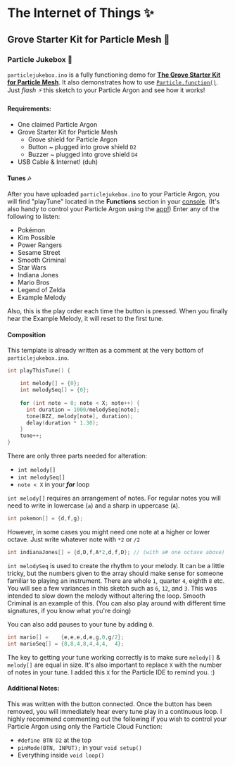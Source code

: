 # The Internet of Things ✨

## Grove Starter Kit for Particle Mesh 🌱

### Particle Jukebox 🎹

`particlejukebox.ino` is a fully functioning demo for **[The Grove Starter Kit for Particle Mesh](https://store.particle.io/products/grove-starter-kit)**. It also demonstrates how to use [`Particle.function()`](https://docs.particle.io/reference/device-os/firmware/photon/#cloud-functions). Just *flash ⚡️* this sketch to your Particle Argon and see how it works! 
    
#### Requirements:

- One claimed Particle Argon
- Grove Starter Kit for Particle Mesh
    - Grove shield for Particle Argon
    - Button ~ plugged into grove shield `D2`
    - Buzzer ~ plugged into grove shield `D4`
- USB Cable & Internet! (duh)

#### Tunes 🎶 

After you have uploaded `particlejukebox.ino` to your Particle Argon, you will find "playTune" located in the **Functions** section in your [console](https://login.particle.io/login?redirect=https://console.particle.io/). (It's also handy to control your Particle Argon using the [app!](https://apps.apple.com/us/app/particle-iot/id991459054)) Enter any of the following to listen:

- Pokémon
- Kim Possible
- Power Rangers
- Sesame Street
- Smooth Criminal
- Star Wars
- Indiana Jones
- Mario Bros
- Legend of Zelda
- Example Melody

Also, this is the play order each time the button is pressed. When you finally hear the Example Melody, it will reset to the first tune.

#### Composition

This template is already written as a comment at the very bottom of `particlejukebox.ino`.

```C++
int playThisTune() {

    int melody[] = {0};
    int melodySeq[] = {0};
    
    for (int note = 0; note < X; note++) {
      int duration = 1000/melodySeq[note];
      tone(BZZ, melody[note], duration);
      delay(duration * 1.30);
    }
    tune++;
}
```

There are only three parts needed for alteration:
- `int melody[]`
- `int melodySeq[]`
- `note < X` in your ***for*** loop

`int melody[]` requires an arrangement of notes. For regular notes you will need to write in lowercase (`a`) and a sharp in uppercase (`A`). 

```C++
int pokemon[] = {d,f,g};
```

However, in some cases you might need one note at a higher or lower octave. Just write whatever note with `*2` or `/2`

```C++
int indianaJones[] = {d,D,f,A*2,d,f,D}; // (with a# one octave above)
```

`int melodySeq` is used to create the rhythm to your melody. It can be a little tricky, but the numbers given to the array should make sense for someone familiar to playing an instrument. There are whole `1`, quarter `4`, eighth `8` etc. You will see a few variances in this sketch such as `6`, `12`, and `3`. This was intended to slow down the melody without altering the loop. Smooth Criminal is an example of this. (You can also play around with different time signatures, if you know what you're doing) 

You can also add pauses to your tune by adding `0`.

```C++
int mario[] =    {e,e,e,d,e,g,0,g/2};
int marioSeq[] = {8,8,4,8,4,4,4,  4};
```

The key to getting your tune working correctly is to make sure `melody[]` & `melody[]` are equal in size. It's also important to replace `X` with the number of notes in your tune. I added this `X` for the Particle IDE to remind you. :)

#### Additional Notes:

This was written with the button connected. Once the button has been removed, you will immediately hear every tune play in a continuous loop. I highly recommend commenting out the following if you wish to control your Particle Argon using only the Particle Cloud Function:
- `#define BTN D2` at the top
- `pinMode(BTN, INPUT);` in your `void setup()`
- Everything inside `void loop()`
